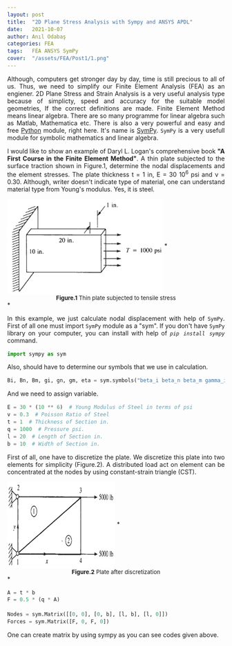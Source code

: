 ```yaml
---
layout: post
title:  "2D Plane Stress Analysis with Sympy and ANSYS APDL"
date:   2021-10-07
author: Anıl Odabaş
categories: FEA
tags:	FEA ANSYS SymPy
cover:  "/assets/FEA/Post1/1.png"
---
```


<style>body {text-align: justify}</style>
Although, computers get stronger day by day, time is still precious to all of us. Thus, we need to simplify our Finite Element Analysis (FEA) as an engiener. 2D Plane Stress and Strain Analysis is a very useful analysis type because of simplicty, speed and accuracy for the suitable model geometries, If the correct definitions are made. Finite Element Method means linear algebra. There are so many programme for linear algebra such as Matlab, Mathematica etc. There is also a very powerful and easy and free [Python][Python] module, right here. It's name is [SymPy][SymPy]. `SymPy` is a very usefull module for symbolic mathematics and linear algebra.   


I would like to show an example of Daryl L. Logan's comprehensive book **"A First Course in the Finite Element Method"**. A thin plate subjected to the surface traction shown in Figure.1, determine the nodal displacements and the element stresses. The plate thickness t = 1 in, E = 30 10<sup>6</sup> psi and &nu; = 0.30. Although, writer doesn't indicate type of material, one can understand material type from Young's modulus. Yes, it is steel.

<img src="/assets/FEA/Post1/2.png" alt="Figure.1"  align="center" title="Thin plate subjected to tensile stress" style="width:360px;height:220px;" />
*<center> <font size="-1"> <b>Figure.1</b> Thin plate subjected to tensile stress</font></center>*

In this example, we just calculate nodal displacement with help of `SymPy`. First of all one must import `SymPy` module as a "sym". If you don't have `SymPy` library on your computer, you can install with help of *`pip install sympy`* command. 

```python
import sympy as sym
```
Also, should have to determine our symbols that we use in calculation. 

```python
Bi, Bn, Bm, gi, gn, gm, eta = sym.symbols("beta_i beta_n beta_m gamma_i gamma_n gamma_m  eta")
```
And we need to assign variable.
```python
E = 30 * (10 ** 6)  # Young Modulus of Steel in terms of psi
v = 0.3  # Poisson Ratio of Steel
t = 1  # Thickness of Section in.
q = 1000  # Pressure psi.
l = 20  # Length of Section in.
b = 10  # Width of Section in.
```

First of all, one have to discretize the plate. We discretize this plate into two elements for simplicity (Figure.2). A distributed load act on element can be concentrated at the nodes by using constant-strain triangle (CST).

<img src="/assets/FEA/Post1/3.png" alt="Figure.2"  align="center" title="Plate after discretization" style="width:250px;height:200px;" />
*<center> <font size="-1"> <b>Figure.2</b> Plate after discretization</font></center>*

```python
A = t * b
F = 0.5 * (q * A)

Nodes = sym.Matrix([[0, 0], [0, b], [l, b], [l, 0]])
Forces = sym.Matrix([F, 0, F, 0])
```
One can create matrix by using sympy as you can see codes given above.














[SymPy]: https://www.sympy.org/en/index.html
[Python]: https://www.python.org/